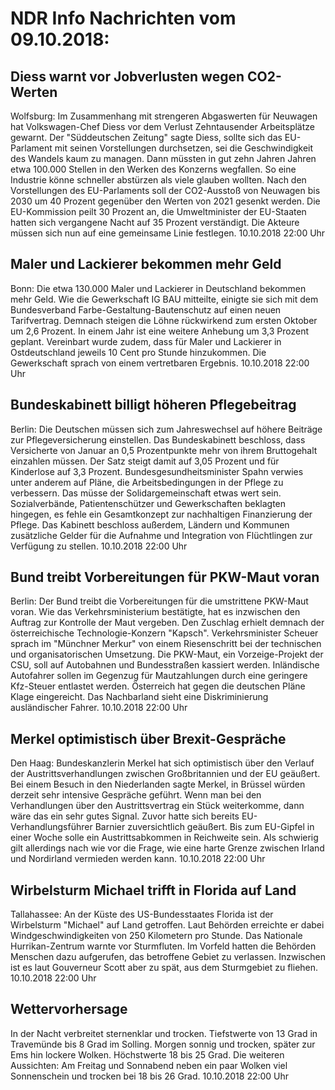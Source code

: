 # NDR Info Nachrichten vom 09.10.2018:


## Diess warnt vor Jobverlusten wegen CO2-Werten
Wolfsburg: Im Zusammenhang mit strengeren Abgaswerten für Neuwagen hat Volkswagen-Chef Diess vor dem Verlust Zehntausender Arbeitsplätze gewarnt. Der "Süddeutschen Zeitung" sagte Diess, sollte sich das EU-Parlament mit seinen Vorstellungen durchsetzen, sei die Geschwindigkeit des Wandels kaum zu managen. Dann müssten in gut zehn Jahren Jahren etwa 100.000 Stellen in den Werken des Konzerns wegfallen. So eine Industrie könne schneller abstürzen als viele glauben wollten. Nach den Vorstellungen des EU-Parlaments soll der CO2-Ausstoß von Neuwagen bis 2030 um 40 Prozent gegenüber den Werten von 2021 gesenkt werden. Die EU-Kommission peilt 30 Prozent an, die Umweltminister der EU-Staaten hatten sich vergangene Nacht auf 35 Prozent verständigt. Die Akteure müssen sich nun auf eine gemeinsame Linie festlegen. 10.10.2018 22:00 Uhr 

## Maler und Lackierer bekommen mehr Geld
Bonn:	Die etwa 130.000 Maler und Lackierer in Deutschland bekommen mehr Geld. Wie die Gewerkschaft IG BAU mitteilte, einigte sie sich mit dem Bundesverband Farbe-Gestaltung-Bautenschutz auf einen neuen Tarifvertrag. Demnach steigen die Löhne rückwirkend zum ersten Oktober um 2,6 Prozent. In einem Jahr ist eine weitere Anhebung um 3,3 Prozent geplant. Vereinbart wurde zudem, dass für Maler und Lackierer in Ostdeutschland jeweils 10 Cent pro Stunde hinzukommen. Die Gewerkschaft sprach von einem vertretbaren Ergebnis. 10.10.2018 22:00 Uhr 

## Bundeskabinett billigt höheren Pflegebeitrag
Berlin: Die Deutschen müssen sich zum Jahreswechsel auf höhere Beiträge zur Pflegeversicherung einstellen. Das Bundeskabinett beschloss, dass Versicherte von Januar an 0,5 Prozentpunkte mehr von ihrem Bruttogehalt einzahlen müssen. Der Satz steigt damit auf 3,05 Prozent und für Kinderlose auf 3,3 Prozent. Bundesgesundheitsminister Spahn verwies unter anderem auf Pläne, die Arbeitsbedingungen in der Pflege zu verbessern. Das müsse der Solidargemeinschaft etwas wert sein. Sozialverbände, Patientenschützer und Gewerkschaften beklagten hingegen, es fehle ein Gesamtkonzept zur nachhaltigen Finanzierung der Pflege. Das Kabinett beschloss außerdem, Ländern und Kommunen zusätzliche Gelder für die Aufnahme und Integration von Flüchtlingen zur Verfügung zu stellen. 10.10.2018 22:00 Uhr 

## Bund treibt Vorbereitungen für PKW-Maut voran
Berlin: Der Bund treibt die Vorbereitungen für die umstrittene PKW-Maut voran. Wie das Verkehrsministerium bestätigte, hat es inzwischen den Auftrag zur Kontrolle der Maut vergeben. Den Zuschlag erhielt demnach der österreichische Technologie-Konzern "Kapsch". Verkehrsminister Scheuer sprach im "Münchner Merkur" von einem Riesenschritt bei der technischen und organisatorischen Umsetzung. Die PKW-Maut, ein Vorzeige-Projekt der CSU, soll auf Autobahnen und Bundesstraßen kassiert werden. Inländische Autofahrer sollen im Gegenzug für Mautzahlungen durch eine geringere Kfz-Steuer entlastet werden. Österreich hat gegen die deutschen Pläne Klage eingereicht. Das Nachbarland sieht eine Diskriminierung ausländischer Fahrer. 10.10.2018 22:00 Uhr 

## Merkel optimistisch über Brexit-Gespräche
Den Haag:	Bundeskanzlerin Merkel hat sich optimistisch über den Verlauf der Austrittsverhandlungen zwischen Großbritannien und der EU geäußert. Bei einem Besuch in den Niederlanden sagte Merkel, in Brüssel würden derzeit sehr intensive Gespräche geführt. Wenn man bei den Verhandlungen über den Austrittsvertrag ein Stück weiterkomme, dann wäre das ein sehr gutes Signal. Zuvor hatte sich bereits EU-Verhandlungsführer Barnier zuversichtlich geäußert. Bis zum EU-Gipfel in einer Woche solle ein Austrittsabkommen in Reichweite sein. Als schwierig gilt allerdings nach wie vor die Frage, wie eine harte Grenze zwischen Irland und Nordirland vermieden werden kann. 10.10.2018 22:00 Uhr 

## Wirbelsturm Michael trifft in Florida auf Land
Tallahassee: An der Küste des US-Bundesstaates Florida ist der Wirbelsturm "Michael" auf Land getroffen. Laut Behörden erreichte er dabei Windgeschwindigkeiten von 250 Kilometern pro Stunde. Das Nationale Hurrikan-Zentrum warnte vor Sturmfluten. Im Vorfeld hatten die Behörden Menschen dazu aufgerufen, das betroffene Gebiet zu verlassen. Inzwischen ist es laut Gouverneur Scott aber zu spät, aus dem Sturmgebiet zu fliehen. 10.10.2018 22:00 Uhr 

## Wettervorhersage
In der Nacht verbreitet sternenklar und trocken. Tiefstwerte von 13 Grad in Travemünde bis 8 Grad im Solling. Morgen sonnig und trocken, später zur Ems hin lockere Wolken. Höchstwerte 18 bis 25 Grad. Die weiteren Aussichten: Am Freitag und Sonnabend neben ein paar Wolken viel Sonnenschein und trocken bei 18 bis 26 Grad. 10.10.2018 22:00 Uhr 
